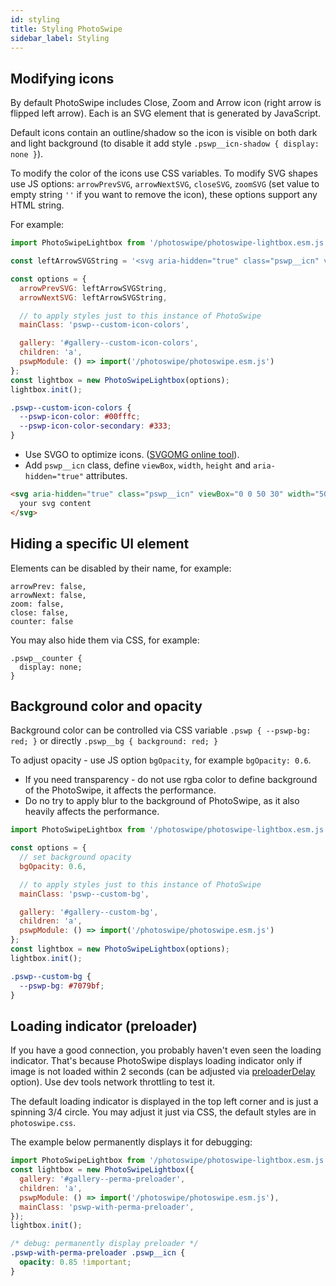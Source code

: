 ```yaml
---
id: styling
title: Styling PhotoSwipe
sidebar_label: Styling
---
```



## Modifying icons

By default PhotoSwipe includes Close, Zoom and Arrow icon (right arrow is flipped left arrow). Each is an SVG element that is generated by JavaScript. 

Default icons contain an outline/shadow so the icon is visible on both dark and light background (to disable it add style `.pswp__icn-shadow { display: none }`).

To modify the color of the icons use CSS variables. To modify SVG shapes use JS options: `arrowPrevSVG`, `arrowNextSVG`, `closeSVG`, `zoomSVG` (set value to empty string `''` if you want to remove the icon), these options support any HTML string.

For example:

<PswpCodePreview numItems="4" galleryID="custom-icon-colors">

```js pswpcode
import PhotoSwipeLightbox from '/photoswipe/photoswipe-lightbox.esm.js';

const leftArrowSVGString = '<svg aria-hidden="true" class="pswp__icn" viewBox="0 0 100 125" width="100" height="125"><path d="M5,50L50,5l3,3L11,50l42,42l-3,3L5,50z M92,95l3-3L53,50L95,8l-3-3L47,50L92,95z"/></svg>';

const options = {
  arrowPrevSVG: leftArrowSVGString,
  arrowNextSVG: leftArrowSVGString,

  // to apply styles just to this instance of PhotoSwipe
  mainClass: 'pswp--custom-icon-colors',

  gallery: '#gallery--custom-icon-colors',
  children: 'a',
  pswpModule: () => import('/photoswipe/photoswipe.esm.js')
};
const lightbox = new PhotoSwipeLightbox(options);
lightbox.init();
```

```css pswpcode
.pswp--custom-icon-colors {
  --pswp-icon-color: #00fffc;
  --pswp-icon-color-secondary: #333;
}
```

</PswpCodePreview>

- Use SVGO to optimize icons. ([SVGOMG online tool](https://jakearchibald.github.io/svgomg/)).
- Add `pswp__icn` class, define `viewBox`, `width`, `height` and `aria-hidden="true"` attributes.

```html
<svg aria-hidden="true" class="pswp__icn" viewBox="0 0 50 30" width="50" height="30">
  your svg content
</svg>
```


## Hiding a specific UI element

Elements can be disabled by their name, for example:

```
arrowPrev: false,
arrowNext: false,
zoom: false,
close: false,
counter: false
```

You may also hide them via CSS, for example:

```
.pswp__counter {
  display: none;
}
```

## Background color and opacity

Background color can be controlled via CSS variable `.pswp { --pswp-bg: red; }` or directly `.pswp__bg { background: red; }`

To adjust opacity - use JS option `bgOpacity`, for example `bgOpacity: 0.6`.

- If you need transparency - do not use rgba color to define background of the PhotoSwipe, it affects the performance.
- Do no try to apply blur to the background of PhotoSwipe, as it also heavily affects the performance.

<PswpCodePreview numItems="4" galleryID="custom-bg">

```js pswpcode
import PhotoSwipeLightbox from '/photoswipe/photoswipe-lightbox.esm.js';

const options = {
  // set background opacity
  bgOpacity: 0.6,

  // to apply styles just to this instance of PhotoSwipe
  mainClass: 'pswp--custom-bg',

  gallery: '#gallery--custom-bg',
  children: 'a',
  pswpModule: () => import('/photoswipe/photoswipe.esm.js')
};
const lightbox = new PhotoSwipeLightbox(options);
lightbox.init();
```

```css pswpcode
.pswp--custom-bg {
  --pswp-bg: #7079bf;
}
```

</PswpCodePreview>

## Loading indicator (preloader)

If you have a good connection, you probably haven't even seen the loading indicator. That's because PhotoSwipe displays loading indicator only if image is not loaded within 2 seconds (can be adjusted via [preloaderDelay](options#preloaderDelay) option). Use dev tools network throttling to test it.

The default loading indicator is displayed in the top left corner and is just a spinning 3/4 circle. You may adjust it just via CSS, the default styles are in `photoswipe.css`.

The example below permanently displays it for debugging:

<PswpCodePreview numItems="4" galleryID="perma-preloader">

```js pswpcode
import PhotoSwipeLightbox from '/photoswipe/photoswipe-lightbox.esm.js';
const lightbox = new PhotoSwipeLightbox({
  gallery: '#gallery--perma-preloader',
  children: 'a',
  pswpModule: () => import('/photoswipe/photoswipe.esm.js'),
  mainClass: 'pswp-with-perma-preloader',
});
lightbox.init();
```

```css pswpcode 
/* debug: permanently display preloader */
.pswp-with-perma-preloader .pswp__icn {
  opacity: 0.85 !important;
}
```

</PswpCodePreview>